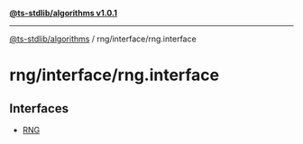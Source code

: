 [**@ts-stdlib/algorithms v1.0.1**](../../../README.md)

***

[@ts-stdlib/algorithms](../../../modules.md) / rng/interface/rng.interface

# rng/interface/rng.interface

## Interfaces

- [RNG](interfaces/RNG.md)
